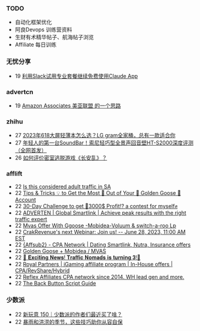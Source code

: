 ### TODO
-  自动化框架优化
-  阿良Devops 训练营资料
-  生财有术精华帖子、航海帖子浏览
-  Affiliate 每日训练

### 无忧分享
<!-- ruyo:START -->
-  19 [利用Slack试用专业套餐继续免费使用Claude App](https://51.ruyo.net/18407.html)<!-- ruyo:END -->

### advertcn
<!-- advertcn:START -->
-  19 [Amazon Associates  美亚联盟 的一个思路](https://www.advertcn.com/forum.php?mod=viewthread&tid=110885)<!-- advertcn:END -->

### zhihu
<!-- zhihu:START -->
-  27 [2023年618大屏轻薄本怎么选？LG gram全家桶，总有一款适合你](http://zhuanlan.zhihu.com/p/632641888?utm_campaign=rss&utm_medium=rss&utm_source=rss&utm_content=title)
-  27 [年轻人的第一台SoundBar！索尼轻巧型全景声回音壁HT-S2000深度评测（全网首发）](http://zhuanlan.zhihu.com/p/630990296?utm_campaign=rss&utm_medium=rss&utm_source=rss&utm_content=title)
-  26 [如何评价密室逃脱游戏《长安乱》？](http://www.zhihu.com/question/563950552/answer/3045961312?utm_campaign=rss&utm_medium=rss&utm_source=rss&utm_content=title)<!-- zhihu:END -->

### afflift
<!-- afflift:START -->
-  22 [Is this considered adult traffic in SA](https://afflift.com/f/threads/is-this-considered-adult-traffic-in-sa.11158/?utm_source=rss&utm_medium=rss)
-  22 [Tips &amp; Tricks 💡 to Get the Most 🚀 Out of Your 🐥 Golden Goose 🐥 Account](https://afflift.com/f/threads/tips-tricks-%F0%9F%92%A1-to-get-the-most-%F0%9F%9A%80-out-of-your-%F0%9F%90%A5-golden-goose-%F0%9F%90%A5-account.7199/?utm_source=rss&utm_medium=rss)
-  22 [30-Day Challenge to get 🎯3000$ Profit⁉ a contest for myself✊](https://afflift.com/f/threads/30-day-challenge-to-get-%F0%9F%8E%AF3000-profit%E2%81%89-a-contest-for-myself%E2%9C%8A.9419/?utm_source=rss&utm_medium=rss)
-  22 [ADVERTEN | Global Smartlink | Achieve peak results with the right traffic expert](https://afflift.com/f/threads/adverten-global-smartlink-achieve-peak-results-with-the-right-traffic-expert.7526/?utm_source=rss&utm_medium=rss)
-  22 [Mvas Offer With Ggoose -Mobidea-Voluum &amp; switch-a-roo Lp](https://afflift.com/f/threads/mvas-offer-with-ggoose-mobidea-voluum-switch-a-roo-lp.11141/?utm_source=rss&utm_medium=rss)
-  22 [CrakRevenue&#39;s next Webinar:  Join us!  -- June 28, 2023, 11:00 AM EST](https://afflift.com/f/threads/crakrevenues-next-webinar-join-us-june-28-2023-11-00-am-est.11149/?utm_source=rss&utm_medium=rss)
-  22 [{Affsub2}  - CPA Network | Dating Smartlink, Nutra, Insurance offers](https://afflift.com/f/threads/affsub2-cpa-network-dating-smartlink-nutra-insurance-offers.9010/?utm_source=rss&utm_medium=rss)
-  22 [Golden Goose + Mobidea / MVAS](https://afflift.com/f/threads/golden-goose-mobidea-mvas.11107/?utm_source=rss&utm_medium=rss)
-  22 [🎉 𝐄𝐱𝐜𝐢𝐭𝐢𝐧𝐠 𝐍𝐞𝐰𝐬! 𝐓𝐫𝐚𝐟𝐟𝐢𝐜 𝐍𝐨𝐦𝐚𝐝𝐬 𝐢𝐬 𝐭𝐮𝐫𝐧𝐢𝐧𝐠 𝟑!🥳](https://afflift.com/f/threads/%F0%9F%8E%89-%F0%9D%90%84%F0%9D%90%B1%F0%9D%90%9C%F0%9D%90%A2%F0%9D%90%AD%F0%9D%90%A2%F0%9D%90%A7%F0%9D%90%A0-%F0%9D%90%8D%F0%9D%90%9E%F0%9D%90%B0%F0%9D%90%AC-%F0%9D%90%93%F0%9D%90%AB%F0%9D%90%9A%F0%9D%90%9F%F0%9D%90%9F%F0%9D%90%A2%F0%9D%90%9C-%F0%9D%90%8D%F0%9D%90%A8%F0%9D%90%A6%F0%9D%90%9A%F0%9D%90%9D%F0%9D%90%AC-%F0%9D%90%A2%F0%9D%90%AC-%F0%9D%90%AD%F0%9D%90%AE%F0%9D%90%AB%F0%9D%90%A7%F0%9D%90%A2%F0%9D%90%A7%F0%9D%90%A0-%F0%9D%9F%91-%F0%9F%A5%B3.11164/?utm_source=rss&utm_medium=rss)
-  22 [Royal Partners | iGaming affiliate program | In-House offers | CPA/RevShare/Hybrid](https://afflift.com/f/threads/royal-partners-igaming-affiliate-program-in-house-offers-cpa-revshare-hybrid.10011/?utm_source=rss&utm_medium=rss)
-  22 [Reflex Affiliates CPA network since 2014. WH lead gen and more.](https://afflift.com/f/threads/reflex-affiliates-cpa-network-since-2014-wh-lead-gen-and-more.7190/?utm_source=rss&utm_medium=rss)
-  22 [The Back Button Script Guide](https://afflift.com/f/threads/the-back-button-script-guide.8283/?utm_source=rss&utm_medium=rss)<!-- afflift:END -->

### 少数派
<!-- sspai:START -->
-  22 [新玩意 150｜少数派的作者们最近买了啥？](https://sspai.com/post/80501)
-  22 [暴雨和洪涝的季节，这些技巧助你从容自保](https://sspai.com/post/68024)<!-- sspai:END -->
